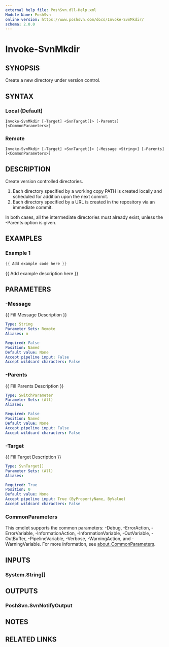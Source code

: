 ```yaml
---
external help file: PoshSvn.dll-Help.xml
Module Name: PoshSvn
online version: https://www.poshsvn.com/docs/Invoke-SvnMkdir/
schema: 2.0.0
---
```


# Invoke-SvnMkdir

## SYNOPSIS
Create a new directory under version control.

## SYNTAX

### Local (Default)
```
Invoke-SvnMkdir [-Target] <SvnTarget[]> [-Parents] [<CommonParameters>]
```

### Remote
```
Invoke-SvnMkdir [-Target] <SvnTarget[]> [-Message <String>] [-Parents] [<CommonParameters>]
```

## DESCRIPTION
Create version controlled directories.

1. Each directory specified by a working copy PATH is created locally
   and scheduled for addition upon the next commit.
2. Each directory specified by a URL is created in the repository via
   an immediate commit.

In both cases, all the intermediate directories must already exist,
unless the -Parents option is given.

## EXAMPLES

### Example 1
```powershell
{{ Add example code here }}
```

{{ Add example description here }}

## PARAMETERS

### -Message
{{ Fill Message Description }}

```yaml
Type: String
Parameter Sets: Remote
Aliases: m

Required: False
Position: Named
Default value: None
Accept pipeline input: False
Accept wildcard characters: False
```

### -Parents
{{ Fill Parents Description }}

```yaml
Type: SwitchParameter
Parameter Sets: (All)
Aliases:

Required: False
Position: Named
Default value: None
Accept pipeline input: False
Accept wildcard characters: False
```

### -Target
{{ Fill Target Description }}

```yaml
Type: SvnTarget[]
Parameter Sets: (All)
Aliases:

Required: True
Position: 0
Default value: None
Accept pipeline input: True (ByPropertyName, ByValue)
Accept wildcard characters: False
```

### CommonParameters
This cmdlet supports the common parameters: -Debug, -ErrorAction, -ErrorVariable, -InformationAction, -InformationVariable, -OutVariable, -OutBuffer, -PipelineVariable, -Verbose, -WarningAction, and -WarningVariable. For more information, see [about_CommonParameters](http://go.microsoft.com/fwlink/?LinkID=113216).

## INPUTS

### System.String[]

## OUTPUTS

### PoshSvn.SvnNotifyOutput

## NOTES

## RELATED LINKS
